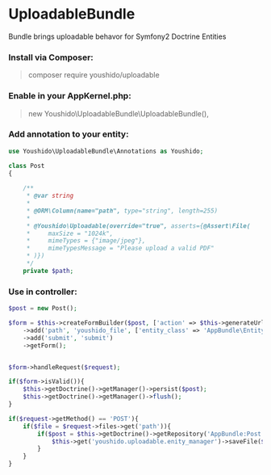 # UploadableBundle
Bundle brings uploadable behavor for Symfony2 Doctrine Entities


### Install via Composer:
> composer require youshido/uploadable

### Enable in your AppKernel.php:

> new Youshido\UploadableBundle\UploadableBundle(),

### Add annotation to your entity:

``` php
use Youshido\UploadableBundle\Annotations as Youshido;

class Post
{
    
    /**
     * @var string
     *
     * @ORM\Column(name="path", type="string", length=255)
     *
     * @Youshido\Uploadable(override="true", asserts={@Assert\File(
     *     maxSize = "1024k",
     *     mimeTypes = {"image/jpeg"},
     *     mimeTypesMessage = "Please upload a valid PDF"
     * )})
     */
    private $path;
```

### Use in controller:

``` php
$post = new Post();

$form = $this->createFormBuilder($post, ['action' => $this->generateUrl('example1')])
    ->add('path', 'youshido_file', ['entity_class' => 'AppBundle\Entity\Post'])
    ->add('submit', 'submit')
    ->getForm();


$form->handleRequest($request);

if($form->isValid()){
    $this->getDoctrine()->getManager()->persist($post);
    $this->getDoctrine()->getManager()->flush();
}
```

``` php
if($request->getMethod() == 'POST'){
    if($file = $request->files->get('path')){
        if($post = $this->getDoctrine()->getRepository('AppBundle:Post')->find(37)){
            $this->get('youshido.uploadable.enity_manager')->saveFile($post, 'path', $file, true);
        }
    }
}
```